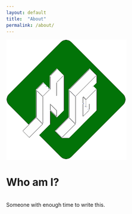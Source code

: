 ```yaml
---
layout: default
title:  "About"
permalink: /about/
---
```



![](assets/favicon.png)
# Who am I?

<br>
Someone with enough time to write this.